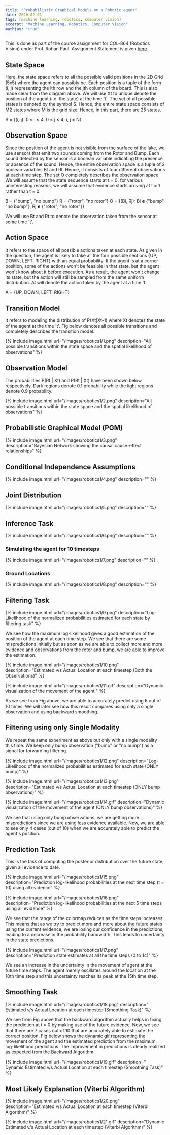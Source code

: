```yaml
---
title: "Probabilistic Graphical Models on a Robotic agent"
date: 2020-02-01
tags: [machine learning, robotics, computer vision]
excerpt: "Machine Learning, Robotics, Computer Vision"
mathjax: "true"
---
```


This is done as part of the course assignment for COL-864 (Robotics Vision) under Prof. Rohan Paul. Assignment Statement is given [here](https://www.dropbox.com/s/ra497raqmd7ed8d/Homework-I.pdf?dl=0).

## State Space
Here, the state space refers to all the possible valid positions in the 2D Grid (5x5) where the agent can possibly be. Each position is a tuple of the form (i, j) representing the ith row and the jth column of the board. This is also made clear from the diagram above. We will use Xt to unique denote the position of the agent (i.e. the state) at the time 't'. The set of all possible states is denoted by the symbol S. Hence, the entire state space consists of M2 states where M is the grid size. Hence, in this part, there are 25 states.

S = {(i, j): 0 ≤ i ≤ 4, 0 ≤ j ≤ 4; i, j 𝞊 N}

## Observation Space
Since the position of the agent is not visible from the surface of the lake, we use sensors that emit two sounds coming from the Rotor and Bump. Each sound detected by the sensor is a boolean variable indicating the presence or absence of the sound. Hence, the entire observation space is a tuple of 2 boolean variables Bt and Rt. Hence, it consists of four different observations at each time step. The set O completely describes the observation space. We will assume that the state sequence starts at t = 0; for various uninteresting reasons, we will assume that evidence starts arriving at t = 1 rather than t = 0. 

B = {"bump", "no bump"}
R = {"rotor", "no rotor"}
O = {(Bi, Rj): Bi 𝞊 {"bump", "no bump"},  Rj 𝞊 {"rotor", "no rotor"}}

We will use Bt and Rt to denote the observation taken from the sensor at some time 't'.

## Action Space
It refers to the space of all possible actions taken at each state. As given in the question, the agent is likely to take all the four possible sections {UP, DOWN, LEFT, RIGHT} with an equal probability. If the agent is at a corner position, some of the actions won't be feasible in that state, but the agent won't know about it before execution. As a result, the agent won't change its state, but the action will still be sampled from the same uniform distribution. At will denote the action taken by the agent at a time 't'.

A = {UP, DOWN, LEFT, RIGHT} 

## Transition Model
It refers to modeling the distribution of P(Xt|Xt-1) where Xt denotes the state of the agent at the time 't'. Fig below denotes all possible transitions and completely describes the transition model.

{% include image.html url="/images/robotics1/1.png" description="All possible transitions within the state space and the spatial likelihood of observations" %}

## Observation Model
The probabilities P(Rt | Xt) and P(Bt | Xt) have been shown below respectively. Dark regions denote 0.1 probability while the light regions denote 0.9 probability.

{% include image.html url="/images/robotics1/2.png" description="All possible transitions within the state space and the spatial likelihood of observations" %}

## Probabilistic Graphical Model (PGM)

{% include image.html url="/images/robotics1/3.png" description="Bayesian Network showing the causal cause-effect relationships" %}

## Conditional Independence Assumptions
{% include image.html url="/images/robotics1/4.png" description="" %}

## Joint Distribution
{% include image.html url="/images/robotics1/5.png" description="" %}

## Inference Task
{% include image.html url="/images/robotics1/6.png" description="" %}

### Simulating the agent for 10 timesteps
{% include image.html url="/images/robotics1/7.png" description="" %}

### Ground Locations
{% include image.html url="/images/robotics1/8.png" description="" %}

## Filtering Task
{% include image.html url="/images/robotics1/9.png" description="Log-Likelihood of the normalized probabilities estimated for each state by filtering task" %}

We see how the maximum log-likelihood gives a good estimation of the position of the agent at each time step. We see that there are some mispredictions initially but as soon as we are able to collect more and more evidence and observations from the rotor and bump, we are able to improve the estimation.

{% include image.html url="/images/robotics1/10.png" description="Estimated v/s Actual Location at each timestep (Both the Observations)" %}

{% include image.html url="/images/robotics1/11.gif" description="Dynamic visualization of the movement of the agent
" %}

As we see from Fig above, we are able to accurately predict using 6 out of 10 times. We will later see how this result compares using only a single observation and using backward smoothing.

## Filtering using only Single Modality

We repeat the same experiment as above but only with a single modality this time. We keep only bump observation ("bump" or "no bump") as a signal for forwarding filtering.

{% include image.html url="/images/robotics1/12.png" description="Log-Likelihood of the normalized probabilities estimated for each state (ONLY bump)" %}

{% include image.html url="/images/robotics1/13.png" description="Estimated v/s Actual Location at each timestep (ONLY bump observations)" %}

{% include image.html url="/images/robotics1/14.gif" description="Dynamic visualization of the movement of the agent (ONLY bump observations)" %}

We see that using only bump observations, we are getting more mispredictions since we are using less evidence available. Now, we are able to see only 4 cases (out of 10) when we are accurately able to predict the agent's position.

## Prediction Task
This is the task of computing the posterior distribution over the future state, given all evidence to date. 

{% include image.html url="/images/robotics1/15.png" description="Prediction log-likelihood probabilities at the next time step (t = 10) using all evidence" %}

{% include image.html url="/images/robotics1/16.png" description="Prediction log-likelihood probabilities at the next 5 time steps using all evidence" %}

We see that the range of the colormap reduces as the time steps increases. This means that as we try to predict more and more about the future states using the current evidence, we are losing our confidence in the predictions, leading to a decrease in the probability bandwidth. This leads to uncertainty in the state predictions.

{% include image.html url="/images/robotics1/17.png" description="Prediction state estimates at all the time steps (0 to 14)" %}

We see an increase in the uncertainty in the movement of agent at the future time steps. The agent merely oscillates around the location at the 10th time step and this uncertainty reaches its peak at the 15th time step.

## Smoothing Task

{% include image.html url="/images/robotics1/18.png" description=" Estimated v/s Actual Location at each timestep (Smoothing Task)" %}

We see from Fig above that the backward algorithm actually helps in fixing the prediction at t = 0 by making use of the future evidence. Now, we see that there are 7 cases out of 10 that are accurately able to estimate the correct position.  Fig below shows the dynamic gif representing the movement of the agent and the estimated prediction from the maximum log-likelihood predictions. The improvement in predictions is clearly realized as expected from the Backward Algorithm.

{% include image.html url="/images/robotics1/19.gif" description=" Dynamic Estimated v/s Actual Location at each timestep (Smoothing Task)" %}

## Most Likely Explanation (Viterbi Algorithm)

{% include image.html url="/images/robotics1/20.png" description="Estimated v/s Actual Location at each timestep (Viterbi Algorithm)" %}

{% include image.html url="/images/robotics1/21.gif" description="Dynamic Estimated v/s Actual Location at each timestep (Viterbi Algorithm)" %}



